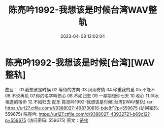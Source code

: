 ﻿---
title: 陈亮吟1992-我想该是时候台湾WAV整轨
date: 2023-04-08 12:02:04
categories: WAV车载音乐、镜像
tags: 华语中文
---
# 陈亮吟1992-我想该是时候[台湾][WAV整轨]

曲目：
01.我想该是时候
02.等待的方向
03.风雨寄情
04.珍重我的爱
05.不能不
06.不说再见
07.你的名字叫伤心
08.不如归去
09.一星期想你七天
10.收心
11.萍水相逢的宿命
12.不如归去 配乐
陈亮吟1992-我想该是时候[台湾][WAV整轨].rar: https://url27.ctfile.com/f/9388027-498730816-bde8f1?p=559675
(访问密码: 559675)
陈亮吟: https://url27.ctfile.com/d/9388027-43932721-b69c12?p=559675
(访问密码: 559675)
原文：[链接](https://blog.sina.com.cn/s/blog_1647c7e76010311cu.html)